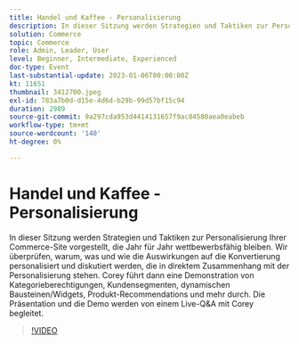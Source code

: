 ```yaml
---
title: Handel und Kaffee - Personalisierung
description: In dieser Sitzung werden Strategien und Taktiken zur Personalisierung Ihrer Commerce-Site vorgestellt, die Jahr für Jahr wettbewerbsfähig bleiben. Wir überprüfen, warum, was und wie die Auswirkungen auf die Konvertierung personalisiert und diskutiert werden, die in direktem Zusammenhang mit der Personalisierung stehen. Corey führt dann eine Demonstration von Kategorieberechtigungen, Kundensegmenten, dynamischen Bausteinen/Widgets, Produkt-Recommendations und mehr durch. Die Präsentation und die Demo werden von einem Live-Q&A mit Corey begleitet.
solution: Commerce
topic: Commerce
role: Admin, Leader, User
level: Beginner, Intermediate, Experienced
doc-type: Event
last-substantial-update: 2023-01-06T00:00:00Z
kt: 11651
thumbnail: 3412700.jpeg
exl-id: 783a7b0d-d15e-4d6d-b29b-99d57bf15c94
duration: 2989
source-git-commit: 9a297cda953d4414131657f9ac84580aea0eabeb
workflow-type: tm+mt
source-wordcount: '140'
ht-degree: 0%

---
```


# Handel und Kaffee - Personalisierung

In dieser Sitzung werden Strategien und Taktiken zur Personalisierung Ihrer Commerce-Site vorgestellt, die Jahr für Jahr wettbewerbsfähig bleiben. Wir überprüfen, warum, was und wie die Auswirkungen auf die Konvertierung personalisiert und diskutiert werden, die in direktem Zusammenhang mit der Personalisierung stehen. Corey führt dann eine Demonstration von Kategorieberechtigungen, Kundensegmenten, dynamischen Bausteinen/Widgets, Produkt-Recommendations und mehr durch. Die Präsentation und die Demo werden von einem Live-Q&amp;A mit Corey begleitet.

>[!VIDEO](https://video.tv.adobe.com/v/3412700/?quality=12&learn=on)
